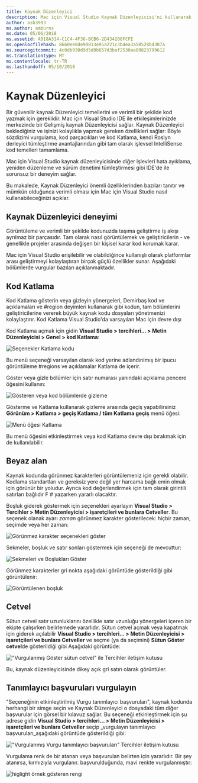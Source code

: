 ```yaml
---
title: Kaynak Düzenleyici
description: Mac için Visual Studio Kaynak Düzenleyicisi'ni kullanarak
author: asb3993
ms.author: amburns
ms.date: 05/06/2018
ms.assetid: A018A314-C1C4-4F36-BCB6-2D434208FCFE
ms.openlocfilehash: 8660ee0de90813e95a221c3b4ea3a50528b4307a
ms.sourcegitcommit: 4c0db930d9d5d8b857d3baf2530ae89823799612
ms.translationtype: MT
ms.contentlocale: tr-TR
ms.lasthandoff: 05/10/2018
---
```

# <a name="source-editor"></a>Kaynak Düzenleyici

Bir güvenilir kaynak Düzenleyici temellerini ve verimli bir şekilde kod yazmak için gereklidir. Mac için Visual Studio IDE ile etkileşimlerinizde merkezinde bir Gelişmiş kaynak Düzenleyicisi sağlar. Kaynak Düzenleyici beklediğiniz ve işinizi kolaylıkla yapmak gereken özellikleri sağlar: Böyle sözdizimi vurgulama, kod parçacıkları ve kod Katlama, kendi Roslyn derleyici tümleştirme avantajlarından gibi tam olarak işlevsel IntelliSense kod temelleri tamamlama.

Mac için Visual Studio kaynak düzenleyicisinde diğer işlevleri hata ayıklama, yeniden düzenleme ve sürüm denetimi tümleştirmesi gibi IDE'de ile sorunsuz bir deneyim sağlar.

Bu makalede, Kaynak Düzenleyici önemli özelliklerinden bazıları tanıtır ve mümkün olduğunca verimli olması için Mac için Visual Studio nasıl kullanabileceğinizi açıklar.

## <a name="the-source-editor-experience"></a>Kaynak Düzenleyici deneyimi

Görüntüleme ve verimli bir şekilde kodunuzda taşıma geliştirme iş akışı ayrılmaz bir parçasıdır. Tam olarak nasıl görüntülemek ve geliştiricilerin - ve genellikle projeler arasında değişen bir kişisel karar kod korumak karar.

Mac için Visual Studio erişilebilir ve olabildiğince kullanışlı olarak platformlar arası geliştirmeyi kolaylaştıran birçok güçlü özellikler sunar. Aşağıdaki bölümlerde vurgular bazıları açıklanmaktadır.

## <a name="code-folding"></a>Kod Katlama

Kod Katlama gösterin veya gizleyin yönergeleri, Demirbaş kod ve açıklamaları ve #region deyimleri kullanarak gibi kodun, tam bölümlerini geliştiricilerine vererek büyük kaynak kodu dosyaları yönetmenizi kolaylaştırır. Kod Katlama Visual Studio'da varsayılan Mac için devre dışı

Kod Katlama açmak için gidin **Visual Studio > tercihleri... > Metin Düzenleyicisi > Genel > kod Katlama**:

![Seçenekler Katlama kodu](media/source-editor-image1.png)

Bu menü seçeneği varsayılan olarak kod yerine adlandırılmış bir ipucu görüntüleme #regions ve açıklamalar Katlama de içerir.

Göster veya gizle bölümler için satır numarası yanındaki açıklama pencere öğesini kullanın:

 ![Gösteren veya kod bölümlerde gizleme](media/source-editor-image2.png)

Gösterme ve Katlama kullanarak gizleme arasında geçiş yapabilirsiniz **Görünüm > Katlama > geçiş Katlama / tüm Katlama geçiş** menü öğesi:

 ![Menü öğesi Katlama](media/source-editor-image19.png)

Bu menü öğesini etkinleştirmek veya kod Katlama devre dışı bırakmak için de kullanılabilir.

## <a name="white-space"></a>Beyaz alan

Kaynak kodunda görünmez karakterleri görüntülemeniz için gerekli olabilir. Kodlama standartları ve gereksiz yere değil yer harcama bağlı emin olmak için görünür bir yoludur. Ayrıca kod değerlendirmek için tam olarak girintili satırları bağlıdır F # yazarken yararlı olacaktır.

Boşluk giderek göstermek için seçenekleri ayarlayın **Visual Studio > Tercihler > Metin Düzenleyicisi > işaretçileri ve bunlara Cetveller**. Bu seçenek olanak ayarı _zaman_ görünmez karakter gösterilecek: hiçbir zaman, seçimde veya her zaman:

 ![Görünmez karakter seçenekleri göster](media/source-editor-image3.png)

Sekmeler, boşluk ve satır sonları göstermek için seçeneği de mevcuttur:

 ![Sekmeleri ve Boşlukları Göster](media/source-editor-image4.png)

 Görünmez karakterler gri nokta aşağıdaki görüntüde gösterildiği gibi görüntülenir:

 ![Görüntülenen boşluk](media/source-editor-image22.png)

## <a name="ruler"></a>Cetvel

Sütun cetvel satır uzunluklarını özellikle satır uzunluğu yönergeleri içeren bir ekipte çalışırken belirlemede yararlıdır. Sütun cetvel açmak veya kapatmak için giderek açılabilir **Visual Studio > tercihleri... > Metin Düzenleyicisi > işaretçileri ve bunlara Cetveller** ve seçme (ya da seçimini) **Sütun Göster cetvel**de gösterildiği gibi Aşağıdaki görüntüde:

 !["Vurgulanmış Göster sütun cetvel" ile Tercihler iletişim kutusu](media/source-editor-image5.png)

 Bu, kaynak düzenleyicisinde dikey açık gri satırı olarak görüntüler.

## <a name="highlight-identifier-references"></a>Tanımlayıcı başvuruları vurgulayın

"Seçeneğinin etkinleştirilmiş Vurgu tanımlayıcı başvuruları", kaynak kodunda herhangi bir simge seçin ve Kaynak Düzenleyici o dosyadaki tüm diğer başvurular için görsel bir kılavuz sağlar. Bu seçeneği etkinleştirmek için şu adrese gidin **Visual Studio > tercihleri... > Metin Düzenleyicisi > işaretçileri ve bunlara Cetveller** seçip _vurgulayın tanımlayıcı başvuruları_aşağıdaki görüntüde gösterildiği gibi:

!["Vurgulanmış Vurgu tanımlayıcı başvuruları" Tercihler iletişim kutusu](media/source-editor-image6.png)

Vurgulama renk de bir atanan veya başvurulan belirten için yararlıdır. Bir şey atanırsa, kırmızıyla vurgulanır. başvurulduğunda, mavi renkte vurgulanmıştır:

![higlight örnek gösteren rengi](media/source-editor-image7.png)